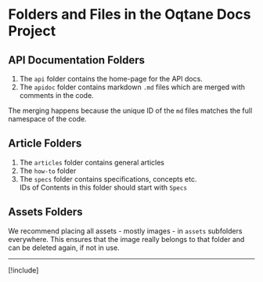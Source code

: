 ﻿
# Folders and Files in the Oqtane Docs Project

## API Documentation Folders

1. The `api` folder contains the home-page for the API docs.
1. The `apidoc` folder contains markdown `.md` files which are merged with comments in the code.  


The merging happens because the unique ID of the `md` files matches the full namespace of the code.

## Article Folders

1. The `articles` folder contains general articles
1. The `how-to` folder
1. The `specs` folder contains specifications, concepts etc.  
   IDs of Contents in this folder should start with `Specs`


## Assets Folders

We recommend placing all assets - mostly images - in `assets` subfolders everywhere. This ensures that the image really belongs to that folder and can be deleted again, if not in use.

---

[!include[](~/shared/authors/iJungleboy/_attribution.md)]
